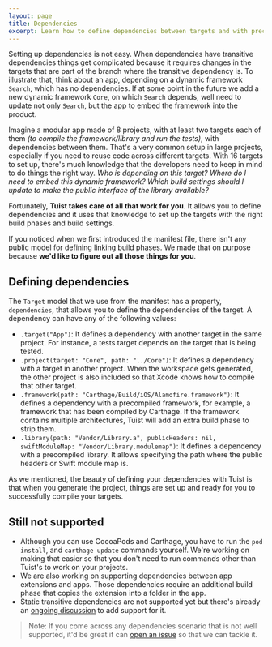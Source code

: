 ```yaml
---
layout: page
title: Dependencies
excerpt: Learn how to define dependencies between targets and with precompiled frameworks and libraries.
---
```


Setting up dependencies is not easy. When dependencies have transitive dependencies things get complicated because it requires changes in the targets that are part of the branch where the transitive dependency is. To illustrate that, think about an app, depending on a dynamic framework `Search`, which has no dependencies. If at some point in the future we add a new dynamic framework `Core`, on which `Search` depends, well need to update not only `Search`, but the app to embed the framework into the product.

Imagine a modular app made of 8 projects, with at least two targets each of them *(to compile the framework/library and run the tests)*, with dependencies between them. That's a very common setup in large projects, especially if you need to reuse code across different targets. With 16 targets to set up, there's much knowledge that the developers need to keep in mind to do things the right way. *Who is depending on this target? Where do I need to embed this dynamic framework? Which build settings should I update to make the public interface of the library available?*

Fortunately, **Tuist takes care of all that work for you**. It allows you to define dependencies and it uses that knowledge to set up the targets with the right build phases and build settings. 

If you noticed when we first introduced the manifest file, there isn't any public model for defining linking build phases. We made that on purpose because **we'd like to figure out all those things for you**.

## Defining dependencies
The `Target` model that we use from the manifest has a property, `dependencies`, that allows you to define the dependencies of the target. A dependency can have any of the following values:

- `.target("App")`: It defines a dependency with another target in the same project. For instance, a tests target depends on the target that is being tested.
- `.project(target: "Core", path: "../Core")`: It defines a dependency with a target in another project. When the workspace gets generated, the other project is also included so that Xcode knows how to compile that other target.
- `.framework(path: "Carthage/Build/iOS/Alamofire.framework")`: It defines a dependency with a precompiled framework, for example, a framework that has been compiled by Carthage. If the framework contains multiple architectures, Tuist will add an extra build phase to strip them.
- `.library(path: "Vendor/Library.a", publicHeaders: nil, swiftModuleMap: "Vendor/Library.modulemap")`: It defines a dependency with a precompiled library. It allows specifying the path where the public headers or Swift module map is.

As we mentioned, the beauty of defining your dependencies with Tuist is that when you generate the project, things are set up and ready for you to successfully compile your targets.


## Still not supported
- Although you can use CocoaPods and Carthage, you have to run the `pod install`, and `carthage update` commands yourself. We're working on making that easier so that you don't need to run commands other than Tuist's to work on your projects.
- We are also working on supporting dependencies between app extensions and apps. Those dependencies require an additional build phase that copies the extension into a folder in the app.
- Static transitive dependencies are not supported yet but there's already an [ongoing discussion](https://github.com/tuist/tuist/issues/60) to add support for it.


> Note: If you come across any dependencies scenario that is not well supported, it'd be great if can [open an issue](https://github.com/tuist/tuist/issues/new/choose) so that we can tackle it.
